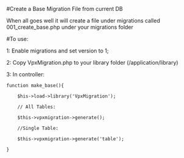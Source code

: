 #Create a Base Migration File from current DB



When all goes well it will create a file under migrations called 001_create_base.php under your migrations folder


#To use:

1: Enable migrations and set version to 1;

2: Copy VpxMigration.php to your library folder (/application/library)

3: In controller:


    function make_base(){

        $his->load->library('VpxMigration');

        // All Tables:

        $this->vpxmigration->generate();

        //Single Table:

        $this->vpxmigration->generate('table');

    }
    

